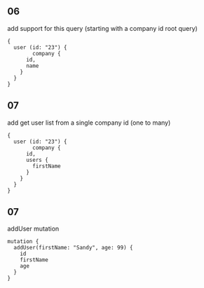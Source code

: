 ## 06

add support for this query (starting with a company id root query)

```
{
  user (id: "23") {
		company {
      id,
      name
    }
  }
}
```

## 07

add get user list from a single company id (one to many)

```
{
  user (id: "23") {
		company {
      id,
      users {
        firstName
      }
    }
  }
}
```

## 07

addUser mutation 

```
mutation {
  addUser(firstName: "Sandy", age: 99) {
    id
    firstName
    age
  }
}
```

